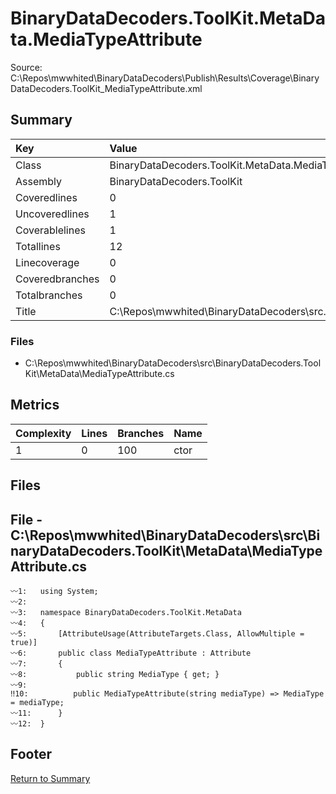 ﻿
# BinaryDataDecoders.ToolKit.MetaData.MediaTypeAttribute
Source: C:\Repos\mwwhited\BinaryDataDecoders\Publish\Results\Coverage\BinaryDataDecoders.ToolKit_MediaTypeAttribute.xml

## Summary

| Key                  | Value                                                            |
| :------------------- | :--------------------------------------------------------------- |
| Class                | BinaryDataDecoders.ToolKit.MetaData.MediaTypeAttribute       | 
| Assembly             | BinaryDataDecoders.ToolKit                                   | 
| Coveredlines         | 0                                                            | 
| Uncoveredlines       | 1                                                            | 
| Coverablelines       | 1                                                            | 
| Totallines           | 12                                                           | 
| Linecoverage         | 0                                                            | 
| Coveredbranches      | 0                                                            | 
| Totalbranches        | 0                                                            | 
| Title                | C:\Repos\mwwhited\BinaryDataDecoders\src\..\src\BinaryDataDe | 

### Files
 * C:\Repos\mwwhited\BinaryDataDecoders\src\BinaryDataDecoders.ToolKit\MetaData\MediaTypeAttribute.cs

## Metrics

| Complexity | Lines | Branches | Name                                          |
| :--------- | :---- | :------- | :-------------------------------------------- |
| 1          | 0     | 100      | ctor | 
## Files

## File - C:\Repos\mwwhited\BinaryDataDecoders\src\BinaryDataDecoders.ToolKit\MetaData\MediaTypeAttribute.cs

```CSharp
〰1:   using System;
〰2:   
〰3:   namespace BinaryDataDecoders.ToolKit.MetaData
〰4:   {
〰5:       [AttributeUsage(AttributeTargets.Class, AllowMultiple = true)]
〰6:       public class MediaTypeAttribute : Attribute
〰7:       {
〰8:           public string MediaType { get; }
〰9:   
‼10:          public MediaTypeAttribute(string mediaType) => MediaType = mediaType;
〰11:      }
〰12:  }

```
## Footer 
[Return to Summary](Summary.md)

